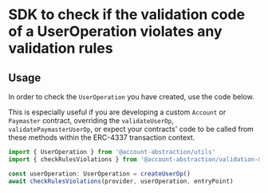 # SDK to check if the validation code of a UserOperation violates any validation rules

## Usage

In order to check the `UserOperation` you have created, use the code below.

This is especially useful if you are developing a custom `Account` or `Paymaster` contract,
overriding the `validateUserOp`, `validatePaymasterUserOp`, or expect your contracts' code to
be called from these methods within the ERC-4337 transaction context.

```typescript
import { UserOperation } from '@account-abstraction/utils'
import { checkRulesViolations } from '@account-abstraction/validation-manager'

const userOperation: UserOperation = createUserOp()
await checkRulesViolations(provider, userOperation, entryPoint)
```
